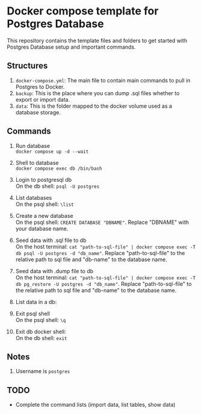 # Docker compose template for Postgres Database
This repository contains the template files and folders to get started with Postgres Database setup and important commands.

## Structures
1. `docker-compose.yml`: The main file to contain main commands to pull in Postgres to Docker.
2. `backup`: This is the place where you can dump .sql files whether to export or import data.
3. `data`: This is the folder mapped to the docker volume used as a database storage.

## Commands 
1. Run database <br/>
`docker compose up -d --wait`
2. Shell to database <br/>
`docker compose exec db /bin/bash`
3. Login to postgresql db <br/>
On the db shell: `psql -U postgres`
4. List databases <br/>
On the psql shell: `\list`
4. Create a new database <br/>
On the psql shell: `CREATE DATABASE "DBNAME"`. Replace "DBNAME" with your database name.
5. Seed data with .sql file to db <br/>
On the host terminal: `cat "path-to-sql-file" | docker compose exec -T db psql -U postgres -d "db_name"`. Replace "path-to-sql-file" to the relative path to sql file and "db-name" to the database name.
6. Seed data with .dump file to db <br/>
On the host terminal: `cat "path-to-sql-file" | docker compose exec -T db pg_restore -U postgres -d "db_name"`. Replace "path-to-sql-file" to the relative path to sql file and "db-name" to the database name.
7. List data in a db:

7. Exit psql shell <br/>
On the psql shell: `\q`
8. Exit db docker shell: <br/>
On the db shell: `exit`

## Notes
1. Username is `postgres`

## TODO
- Complete the command lists (import data, list tables, show data)